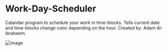 # Work-Day-Scheduler

Calandar program to schedule your work in time-blocks.
Tells current date and time-blocks change color depending on the hour.
Created by: Adam Al-ibraheem.

![image](https://user-images.githubusercontent.com/47041038/145073107-325854e2-0296-443b-9259-c076a70d34c6.png)
